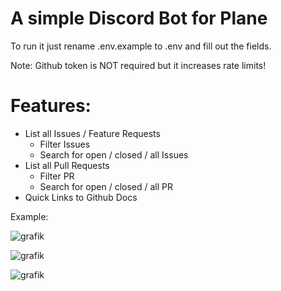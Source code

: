 # A simple Discord Bot for Plane

To run it just rename .env.example to .env and fill out the fields.

Note: Github token is NOT required but it increases rate limits!

# Features:

- List all Issues / Feature Requests
    - Filter Issues
    - Search for open / closed / all Issues
- List all Pull Requests
    - Filter PR
    - Search for open / closed / all PR
- Quick Links to Github Docs

Example:

![grafik](https://github.com/Pdzly/plane-bot-boilerplate/assets/34943569/db604f4e-6e7a-444f-aedc-95ab42b91958)

![grafik](https://github.com/Pdzly/plane-bot-boilerplate/assets/34943569/d432e9f9-cd16-4239-b28a-2fa07f02538e)

![grafik](https://github.com/Pdzly/plane-bot-boilerplate/assets/34943569/62304bc6-8365-4535-9155-c62c0697c679)
